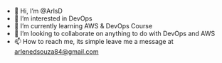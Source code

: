- 👋 Hi, I’m @ArlsD
- 👀 I’m interested in DevOps
- 🌱 I’m currently learning AWS & DevOps Course
- 💞️ I’m looking to collaborate on anything to do with DevOps and AWS
- 📫 How to reach me, its simple leave me a message at arlenedsouza84@gmail.com 

<!---
ArlsD/ArlsD is a ✨ special ✨ repository because its `README.md` (this file) appears on your GitHub profile.
You can click the Preview link to take a look at your changes.
--->
